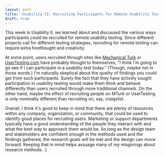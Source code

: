 ```yaml
---
layout: post
title: "Usability II: Recruiting Participants for Remote Usability Testing"
draft: true
---
```


This week in Usability II, we learned about and discussed the various ways participants could be recruited for remote usability testing. Since different projects call for different testing strategies, recruiting for remote testing can require extra forethought and creativity.

At some point, users recruited through sites like [Mechanical Turk](http://mturk.com/) or [UserTesting.com](http://usertesting.com) have probably thought to themselves, "I think I'm going to go see if I can participate in a usability test today." (Though, maybe not in those words.) I'm naturally skeptical about the quality of findings you could get from such participants. Surely the fact that they have actively sought participation in usability testing would make them think and behave differently than users recruited through more traditional channels. On the other hand, maybe the effect of recruiting people on MTurk or UserTesting is only nominally different than recruiting on, say, craigslist.

Overall, I think it's good to keep in mind that there are plenty of resources within any company, organization, or community, that could be used to identify good places for recruiting users. Marketing or support departments typically have a good understanding of the people they interact with and what the best way to approach them would be. As long as the design team and stakeholders are confident *enough* in the methods used and the findings gathered, the research goals will be met and the design can move forward. Keeping that in mind helps assuage many of my misgivings about research methods. :)